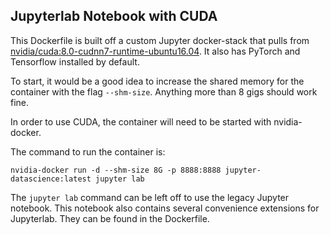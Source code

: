 ## Jupyterlab Notebook with CUDA

This Dockerfile is built off a custom Jupyter docker-stack that pulls from [nvidia/cuda:8.0-cudnn7-runtime-ubuntu16.04](https://hub.docker.com/r/nvidia/cuda/).  It also has PyTorch and Tensorflow installed by default.

To start, it would be a good idea to increase the shared memory for the container with the flag `--shm-size`.  Anything more than 8 gigs should work fine.

In order to use CUDA, the container will need to be started with nvidia-docker.

The command to run the container is:

```
nvidia-docker run -d --shm-size 8G -p 8888:8888 jupyter-datascience:latest jupyter lab
```

The `jupyter lab` command can be left off to use the legacy Jupyter notebook.  This notebook also contains several convenience extensions for Jupyterlab.  They can be found in the Dockerfile.
